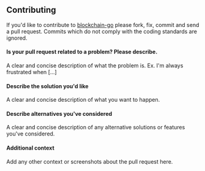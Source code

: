 ## Contributing

If you'd like to contribute to [blockchain-go](https://github.com/YuriyLisovskiy/blockchain-go) please fork, fix, commit and
send a pull request. Commits which do not comply with the coding standards are ignored.

#### Is your pull request related to a problem? Please describe.
A clear and concise description of what the problem is. Ex. I'm always frustrated when [...]

#### Describe the solution you'd like
A clear and concise description of what you want to happen.

#### Describe alternatives you've considered
A clear and concise description of any alternative solutions or features you've considered.

#### Additional context
Add any other context or screenshots about the pull request here.
